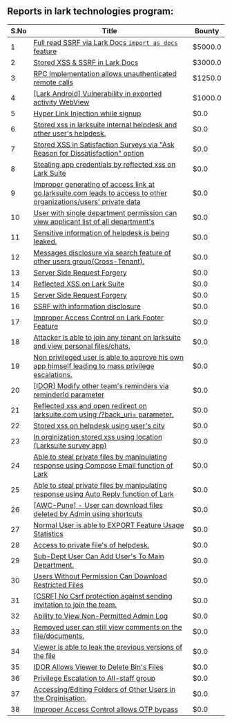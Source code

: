 ## Reports in lark technologies program:
| S.No | Title | Bounty |
| ---- | ----- | ------ |
| 1 | [Full read SSRF via Lark Docs `import as docs` feature ](https://hackerone.com/reports/1409727) | $5000.0 |
| 2 | [Stored XSS & SSRF in Lark Docs](https://hackerone.com/reports/892049) | $3000.0 |
| 3 | [RPC Implementation allows unauthenticated remote calls](https://hackerone.com/reports/876022) | $1250.0 |
| 4 | [[Lark Android] Vulnerability in exported activity WebView](https://hackerone.com/reports/694053) | $1000.0 |
| 5 | [Hyper Link Injection while signup ](https://hackerone.com/reports/864751) | $0.0 |
| 6 | [Stored xss in larksuite internal helpdesk and other user's helpdesk.](https://hackerone.com/reports/884931) | $0.0 |
| 7 | [Stored XSS in Satisfaction Surveys via "Ask Reason for Dissatisfaction" option](https://hackerone.com/reports/953791) | $0.0 |
| 8 | [Stealing app credentials by reflected xss on Lark Suite](https://hackerone.com/reports/791278) | $0.0 |
| 9 | [Improper generating of access link at go.larksuite.com leads to access to other organizations/users' private data](https://hackerone.com/reports/785577) | $0.0 |
| 10 | [User with single department permission can view applicant list of all department's](https://hackerone.com/reports/877300) | $0.0 |
| 11 | [Sensitive information of helpdesk is being leaked.](https://hackerone.com/reports/805023) | $0.0 |
| 12 | [Messages disclosure via search feature of other users group(Cross-Tenant).](https://hackerone.com/reports/912161) | $0.0 |
| 13 | [Server Side Request Forgery](https://hackerone.com/reports/659565) | $0.0 |
| 14 | [Reflected XSS  on Lark Suite](https://hackerone.com/reports/700726) | $0.0 |
| 15 | [Server Side Request Forgery](https://hackerone.com/reports/644238) | $0.0 |
| 16 | [SSRF with information disclosure](https://hackerone.com/reports/810401) | $0.0 |
| 17 | [Improper Access Control on Lark Footer Feature](https://hackerone.com/reports/1169340) | $0.0 |
| 18 | [Attacker is able to join any tenant on larksuite and view personal files/chats.](https://hackerone.com/reports/1363185) | $0.0 |
| 19 | [Non privileged user is able to approve his own app himself leading to mass privilege  escalations.](https://hackerone.com/reports/1168475) | $0.0 |
| 20 | [[IDOR] Modify other team's reminders via reminderId parameter](https://hackerone.com/reports/946323) | $0.0 |
| 21 | [Reflected xss and open redirect on larksuite.com using /?back_uri= parameter.](https://hackerone.com/reports/955606) | $0.0 |
| 22 | [Stored xss on helpdesk using user's city](https://hackerone.com/reports/971857) | $0.0 |
| 23 | [In orginization stored xss using location (Larksuite survey app)](https://hackerone.com/reports/998138) | $0.0 |
| 24 | [Able to steal private files by manipulating response using Compose Email function of Lark](https://hackerone.com/reports/1373784) | $0.0 |
| 25 | [Able to steal private files by manipulating response using Auto Reply function of Lark](https://hackerone.com/reports/1387320) | $0.0 |
| 26 | [[AWC-Pune] - User can download files deleted by Admin using shortcuts](https://hackerone.com/reports/1463028) | $0.0 |
| 27 | [Normal User is able to EXPORT Feature Usage Statistics](https://hackerone.com/reports/1470076) | $0.0 |
| 28 | [Access to private file's of helpdesk.](https://hackerone.com/reports/804534) | $0.0 |
| 29 | [Sub-Dept User Can Add User's To Main Department.](https://hackerone.com/reports/890209) | $0.0 |
| 30 | [Users Without Permission Can Download Restricted Files](https://hackerone.com/reports/794904) | $0.0 |
| 31 | [[CSRF] No Csrf protection against sending invitation to join the team.](https://hackerone.com/reports/728199) | $0.0 |
| 32 | [Ability to View Non-Permitted Admin Log](https://hackerone.com/reports/1533220) | $0.0 |
| 33 | [Removed user can still view comments on the file/documents.](https://hackerone.com/reports/1335070) | $0.0 |
| 34 | [Viewer is able to leak the previous versions of the file](https://hackerone.com/reports/1080700) | $0.0 |
| 35 | [IDOR Allows Viewer to Delete Bin's Files](https://hackerone.com/reports/1074420) | $0.0 |
| 36 | [Privilege Escalation to All-staff group](https://hackerone.com/reports/1021460) | $0.0 |
| 37 | [Accessing/Editing Folders of Other Users in the Orginisation.](https://hackerone.com/reports/1025881) | $0.0 |
| 38 | [Improper Access Control allows OTP bypass](https://hackerone.com/reports/1948506) | $0.0 |